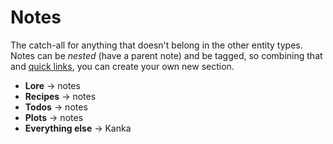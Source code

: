 # Notes

The catch-all for anything that doesn't belong in the other entity types. Notes can be _nested_ (have a parent note) and be tagged, so combining that and [quick links](features/quick-links), you can create your own new section.

* **Lore** -> notes
* **Recipes** -> notes
* **Todos** -> notes
* **Plots** -> notes
* **Everything else** -> Kanka